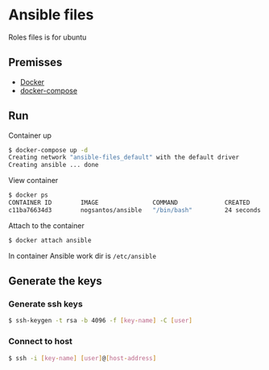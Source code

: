 # Ansible files

Roles files is for ubuntu

## Premisses

- [Docker](https://docs.docker.com/install/)
- [docker-compose](https://docs.docker.com/compose/install/)

## Run

Container up

```bash
$ docker-compose up -d
Creating network "ansible-files_default" with the default driver
Creating ansible ... done
```

View container

```bash
$ docker ps
CONTAINER ID        IMAGE               COMMAND             CREATED             STATUS              PORTS               NAMES
c11ba76634d3        nogsantos/ansible   "/bin/bash"         24 seconds ago      Up 23 seconds       80/tcp              ansible
```

Attach to the container

```bash
$ docker attach ansible
```

In container Ansible work dir is `/etc/ansible`

## Generate the keys

### Generate ssh keys

```bash
$ ssh-keygen -t rsa -b 4096 -f [key-name] -C [user]
```

### Connect to host

```bash
$ ssh -i [key-name] [user]@[host-address]
```
